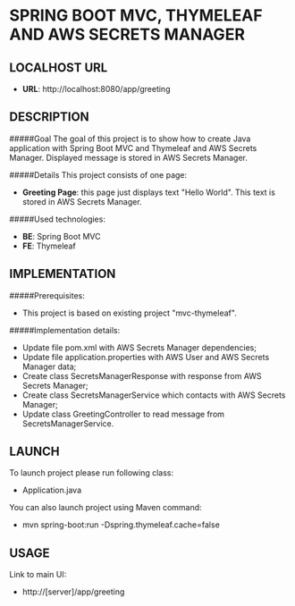 SPRING BOOT MVC, THYMELEAF AND AWS SECRETS MANAGER
==================================================


LOCALHOST URL
-------------

* **URL**: http://localhost:8080/app/greeting


DESCRIPTION
-----------

#####Goal
The goal of this project is to show how to create Java application with Spring Boot MVC and Thymeleaf
and AWS Secrets Manager. Displayed message is stored in AWS Secrets Manager. 

#####Details
This project consists of one page:
* **Greeting Page**: this page just displays text "Hello World". This text is stored in AWS Secrets Manager.


#####Used technologies:
* **BE**: Spring Boot MVC
* **FE**: Thymeleaf


IMPLEMENTATION
-----------

#####Prerequisites:
* This project is based on existing project "mvc-thymeleaf".

#####Implementation details:
* Update file pom.xml with AWS Secrets Manager dependencies;
* Update file application.properties with AWS User and AWS Secrets Manager data;
* Create class SecretsManagerResponse with response from AWS Secrets Manager;
* Create class SecretsManagerService which contacts with AWS Secrets Manager;
* Update class GreetingController to read message from SecretsManagerService. 

  

LAUNCH
------

To launch project please run following class: 
* Application.java

You can also launch project using Maven command:
* mvn spring-boot:run -Dspring.thymeleaf.cache=false


USAGE
-----

Link to main UI:
* http://[server]/app/greeting